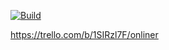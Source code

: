 [![Build](https://github.com/simonpirko/onliner-project-c47/actions/workflows/maven.yml/badge.svg?branch=master)](https://github.com/simonpirko/onliner-project-c47/actions/workflows/maven.yml)

https://trello.com/b/1SIRzl7F/onliner
